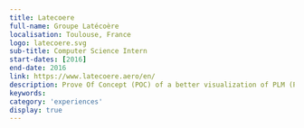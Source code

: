 ```yaml
---
title: Latecoere
full-name: Groupe Latécoère
localisation: Toulouse, France
logo: latecoere.svg
sub-title: Computer Science Intern
start-dates: [2016]
end-date: 2016
link: https://www.latecoere.aero/en/
description: Prove Of Concept (POC) of a better visualization of PLM (Product Lifecycle Management) using graphs.
keywords: 
category: 'experiences'
display: true
---
```

<!---
Gregoire Boiron <gregoire.boiron@gmail.com>
Copyright (c) 2018-2020 Gregoire Boiron  All Rights Reserved.
--->